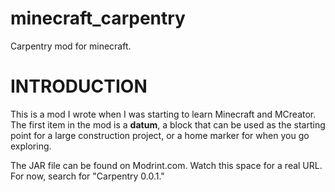 # minecraft_carpentry
Carpentry mod for minecraft. 

# INTRODUCTION
This is a mod I wrote when I was starting to learn Minecraft and MCreator. The first item in the mod is a **datum**, a block that 
can be used as the starting point for a large construction project, or a home marker for when you go exploring.

The JAR file can be found on Modrint.com. Watch this space for a real URL. For now, search for "Carpentry 0.0.1."
